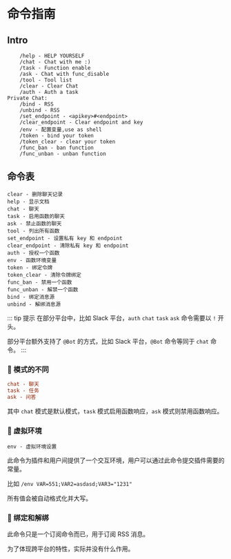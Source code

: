 # 命令指南

## Intro

```text
    /help - HELP YOURSELF
    /chat - Chat with me :)
    /task - Function enable
    /ask - Chat with func_disable
    /tool - Tool list
    /clear - Clear Chat
    /auth - Auth a task
Private Chat:
    /bind - RSS
    /unbind - RSS
    /set_endpoint - <apikey>#<endpoint>
    /clear_endpoint - Clear endpoint and key
    /env - 配置变量,use as shell
    /token - bind your token
    /token_clear - clear your token
    /func_ban - ban function
    /func_unban - unban function
```


## 命令表

```shell
clear - 删除聊天记录
help - 显示文档
chat - 聊天
task - 启用函数的聊天
ask - 禁止函数的聊天
tool - 列出所有函数
set_endpoint - 设置私有 key 和 endpoint
clear_endpoint - 清除私有 key 和 endpoint
auth - 授权一个函数
env - 函数环境变量
token - 绑定令牌
token_clear - 清除令牌绑定
func_ban - 禁用一个函数
func_unban - 解禁一个函数
bind - 绑定消息源
unbind - 解绑消息源

```

::: tip 提示
在部分平台中，比如 Slack 平台，`auth` `chat` `task` `ask` 命令需要以 `!` 开头。

部分平台额外支持了 `@Bot` 的方式，比如 Slack 平台，`@Bot` 命令等同于 `chat` 命令。
:::

### 🥽 模式的不同

```ini
chat - 聊天
task - 任务
ask - 问答
```

其中 `chat` 模式是默认模式，`task` 模式启用函数响应，`ask` 模式则禁用函数响应。

### 🧁 虚拟环境

```shell
env - 虚拟环境设置
```

此命令为插件和用户间提供了一个交互环境，用户可以通过此命令提交插件需要的常量。

比如 `/env VAR=551;VAR2=asdasd;VAR3="1231"`

所有值会被自动格式化并大写。

### 🍭 绑定和解绑

此命令只是一个订阅命令而已，用于订阅 RSS 消息。

为了体现跨平台的特性，实际并没有什么作用。
